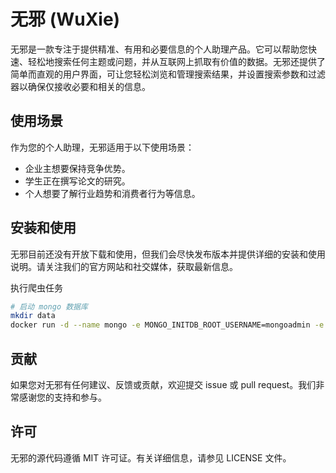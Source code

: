 # 无邪 (WuXie)

无邪是一款专注于提供精准、有用和必要信息的个人助理产品。它可以帮助您快速、轻松地搜索任何主题或问题，并从互联网上抓取有价值的数据。无邪还提供了简单而直观的用户界面，可让您轻松浏览和管理搜索结果，并设置搜索参数和过滤器以确保仅接收必要和相关的信息。

## 使用场景

作为您的个人助理，无邪适用于以下使用场景：

- 企业主想要保持竞争优势。
- 学生正在撰写论文的研究。
- 个人想要了解行业趋势和消费者行为等信息。

## 安装和使用

无邪目前还没有开放下载和使用，但我们会尽快发布版本并提供详细的安装和使用说明。请关注我们的官方网站和社交媒体，获取最新信息。

执行爬虫任务
```bash
# 启动 mongo 数据库
mkdir data
docker run -d --name mongo -e MONGO_INITDB_ROOT_USERNAME=mongoadmin -e MONGO_INITDB_ROOT_PASSWORD=secret -v `pwd`/data:/data/db -p 27017:27017 mongo
```


## 贡献

如果您对无邪有任何建议、反馈或贡献，欢迎提交 issue 或 pull request。我们非常感谢您的支持和参与。

## 许可

无邪的源代码遵循 MIT 许可证。有关详细信息，请参见 LICENSE 文件。

